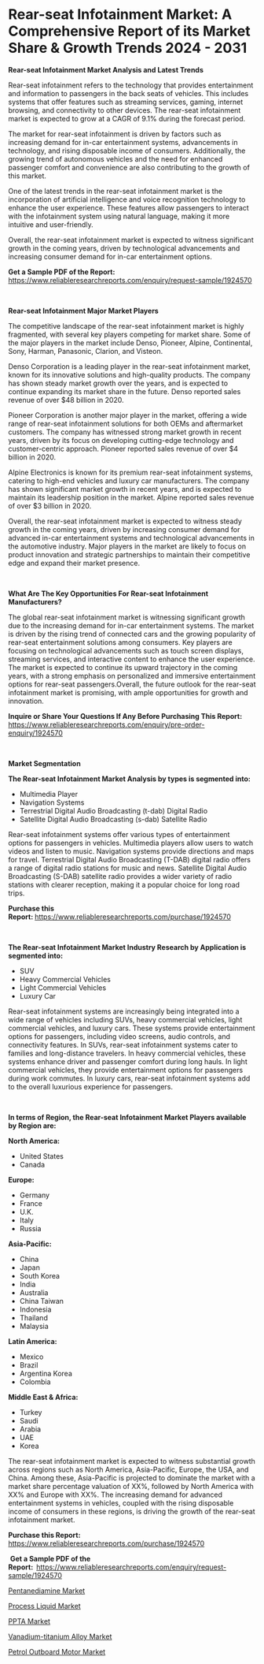 <p><h1>Rear-seat Infotainment Market: A Comprehensive Report of its Market Share & Growth Trends 2024 - 2031</h1></p><p><strong>Rear-seat Infotainment Market Analysis and Latest Trends</strong></p>
<p><p>Rear-seat infotainment refers to the technology that provides entertainment and information to passengers in the back seats of vehicles. This includes systems that offer features such as streaming services, gaming, internet browsing, and connectivity to other devices. The rear-seat infotainment market is expected to grow at a CAGR of 9.1% during the forecast period.</p><p>The market for rear-seat infotainment is driven by factors such as increasing demand for in-car entertainment systems, advancements in technology, and rising disposable income of consumers. Additionally, the growing trend of autonomous vehicles and the need for enhanced passenger comfort and convenience are also contributing to the growth of this market.</p><p>One of the latest trends in the rear-seat infotainment market is the incorporation of artificial intelligence and voice recognition technology to enhance the user experience. These features allow passengers to interact with the infotainment system using natural language, making it more intuitive and user-friendly.</p><p>Overall, the rear-seat infotainment market is expected to witness significant growth in the coming years, driven by technological advancements and increasing consumer demand for in-car entertainment options.</p></p>
<p><strong>Get a Sample PDF of the Report:&nbsp;</strong> <a href="https://www.reliableresearchreports.com/enquiry/request-sample/1924570">https://www.reliableresearchreports.com/enquiry/request-sample/1924570</a></p>
<p>&nbsp;</p>
<p><strong>Rear-seat Infotainment Major Market Players</strong></p>
<p><p>The competitive landscape of the rear-seat infotainment market is highly fragmented, with several key players competing for market share. Some of the major players in the market include Denso, Pioneer, Alpine, Continental, Sony, Harman, Panasonic, Clarion, and Visteon.</p><p>Denso Corporation is a leading player in the rear-seat infotainment market, known for its innovative solutions and high-quality products. The company has shown steady market growth over the years, and is expected to continue expanding its market share in the future. Denso reported sales revenue of over $48 billion in 2020.</p><p>Pioneer Corporation is another major player in the market, offering a wide range of rear-seat infotainment solutions for both OEMs and aftermarket customers. The company has witnessed strong market growth in recent years, driven by its focus on developing cutting-edge technology and customer-centric approach. Pioneer reported sales revenue of over $4 billion in 2020.</p><p>Alpine Electronics is known for its premium rear-seat infotainment systems, catering to high-end vehicles and luxury car manufacturers. The company has shown significant market growth in recent years, and is expected to maintain its leadership position in the market. Alpine reported sales revenue of over $3 billion in 2020.</p><p>Overall, the rear-seat infotainment market is expected to witness steady growth in the coming years, driven by increasing consumer demand for advanced in-car entertainment systems and technological advancements in the automotive industry. Major players in the market are likely to focus on product innovation and strategic partnerships to maintain their competitive edge and expand their market presence.</p></p>
<p>&nbsp;</p>
<p><strong>What Are The Key Opportunities For Rear-seat Infotainment Manufacturers?</strong></p>
<p><p>The global rear-seat infotainment market is witnessing significant growth due to the increasing demand for in-car entertainment systems. The market is driven by the rising trend of connected cars and the growing popularity of rear-seat entertainment solutions among consumers. Key players are focusing on technological advancements such as touch screen displays, streaming services, and interactive content to enhance the user experience. The market is expected to continue its upward trajectory in the coming years, with a strong emphasis on personalized and immersive entertainment options for rear-seat passengers.Overall, the future outlook for the rear-seat infotainment market is promising, with ample opportunities for growth and innovation.</p></p>
<p><strong>Inquire or Share Your Questions If Any Before Purchasing This Report:</strong> <a href="https://www.reliableresearchreports.com/enquiry/pre-order-enquiry/1924570">https://www.reliableresearchreports.com/enquiry/pre-order-enquiry/1924570</a></p>
<p>&nbsp;</p>
<p><strong>Market Segmentation</strong></p>
<p><strong>The Rear-seat Infotainment Market Analysis by types is segmented into:</strong></p>
<p><ul><li>Multimedia Player</li><li>Navigation Systems</li><li>Terrestrial Digital Audio Broadcasting (t-dab) Digital Radio</li><li>Satellite Digital Audio Broadcasting (s-dab) Satellite Radio</li></ul></p>
<p><p>Rear-seat infotainment systems offer various types of entertainment options for passengers in vehicles. Multimedia players allow users to watch videos and listen to music. Navigation systems provide directions and maps for travel. Terrestrial Digital Audio Broadcasting (T-DAB) digital radio offers a range of digital radio stations for music and news. Satellite Digital Audio Broadcasting (S-DAB) satellite radio provides a wider variety of radio stations with clearer reception, making it a popular choice for long road trips.</p></p>
<p><strong>Purchase this Report:&nbsp;</strong><a href="https://www.reliableresearchreports.com/purchase/1924570">https://www.reliableresearchreports.com/purchase/1924570</a></p>
<p>&nbsp;</p>
<p><strong>The Rear-seat Infotainment Market Industry Research by Application is segmented into:</strong></p>
<p><ul><li>SUV</li><li>Heavy Commercial Vehicles</li><li>Light Commercial Vehicles</li><li>Luxury Car</li></ul></p>
<p><p>Rear-seat infotainment systems are increasingly being integrated into a wide range of vehicles including SUVs, heavy commercial vehicles, light commercial vehicles, and luxury cars. These systems provide entertainment options for passengers, including video screens, audio controls, and connectivity features. In SUVs, rear-seat infotainment systems cater to families and long-distance travelers. In heavy commercial vehicles, these systems enhance driver and passenger comfort during long hauls. In light commercial vehicles, they provide entertainment options for passengers during work commutes. In luxury cars, rear-seat infotainment systems add to the overall luxurious experience for passengers.</p></p>
<p>&nbsp;</p>
<p><strong>In terms of Region, the Rear-seat Infotainment Market Players available by Region are:</strong></p>
<p>
    <p> <strong> North America: </strong>
        <ul>
            <li>United States</li>
            <li>Canada</li>
        </ul>
        </p> 
    <p> <strong> Europe: </strong>
        <ul>
            <li>Germany</li>
            <li>France</li>
            <li>U.K.</li>
            <li>Italy</li>
            <li>Russia</li>
        </ul>
        </p> 
    <p> <strong> Asia-Pacific: </strong>
        <ul>
            <li>China</li>
            <li>Japan</li>
            <li>South Korea</li>
            <li>India</li>
            <li>Australia</li>
            <li>China Taiwan</li>
            <li>Indonesia</li>
            <li>Thailand</li>
            <li>Malaysia</li>
        </ul>
        </p> 
    <p> <strong> Latin America: </strong>
        <ul>
            <li>Mexico</li>
            <li>Brazil</li>
            <li>Argentina Korea</li>
            <li>Colombia</li>
        </ul>
        </p> 
    <p> <strong> Middle East & Africa: </strong>
        <ul>
            <li>Turkey</li>
            <li>Saudi</li>
            <li>Arabia</li>
            <li>UAE</li>
            <li>Korea</li>
        </ul>
    </p>
    </p>
<p><p>The rear-seat infotainment market is expected to witness substantial growth across regions such as North America, Asia-Pacific, Europe, the USA, and China. Among these, Asia-Pacific is projected to dominate the market with a market share percentage valuation of XX%, followed by North America with XX% and Europe with XX%. The increasing demand for advanced entertainment systems in vehicles, coupled with the rising disposable income of consumers in these regions, is driving the growth of the rear-seat infotainment market.</p></p>
<p><strong>Purchase this Report: </strong><a href="https://www.reliableresearchreports.com/purchase/1924570">https://www.reliableresearchreports.com/purchase/1924570</a></p>
<p>&nbsp;<strong>Get a Sample PDF of the Report:&nbsp;&nbsp;</strong><a href="https://www.reliableresearchreports.com/enquiry/request-sample/1924570">https://www.reliableresearchreports.com/enquiry/request-sample/1924570</a></p>
<p><strong></strong></p>
<p><p><a href="https://github.com/nancykennedykellievqfqt2/Market-Research-Report-List-1/blob/main/pentanediamine-market.md">Pentanediamine Market</a></p><p><a href="https://view.publitas.com/reportprime-1/process-liquid-market-insights-market-players-and-forecast-till-2031/">Process Liquid Market</a></p><p><a href="https://view.publitas.com/reportprime-1/ppta-market-dynamics-2024-2031-also-about-its-market-trends-projections-and-opportunities/">PPTA Market</a></p><p><a href="https://silk-columnist-571.notion.site/Vanadium-titanium-Alloy-Market-Furnish-Information-about-Market-Size-Market-Share-Market-Dynamics--4340f9b66fae431ca5e59dce8376c018">Vanadium-titanium Alloy Market</a></p><p><a href="https://cute-banjo-8ca.notion.site/Petrol-Outboard-Motor-Market-Challenges-Opportunities-and-Growth-Drivers-and-Major-Market-Players-c4036d49f7c6482b99389ff106890660">Petrol Outboard Motor Market</a></p></p>
